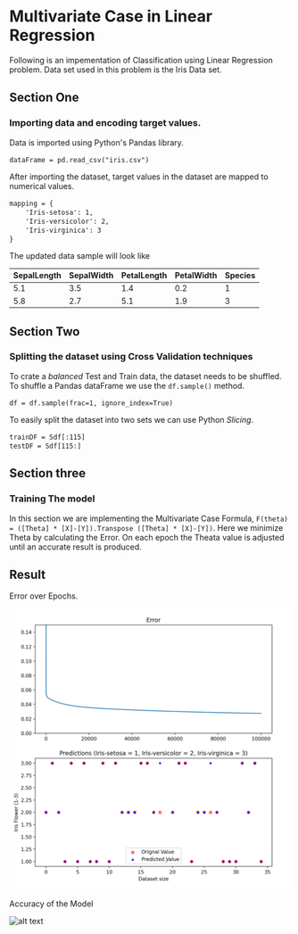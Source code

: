 # Multivariate Case in Linear Regression

Following is an impementation of Classification using Linear Regression problem. Data set used in this problem is the Iris Data set.

## Section One 
### Importing data and encoding target values.

Data is imported using Python's Pandas library.
```
dataFrame = pd.read_csv("iris.csv")
```
After importing the dataset, target values in the dataset are mapped to numerical values.
```
mapping = {
    'Iris-setosa': 1,
    'Iris-versicolor': 2,
    'Iris-virginica': 3
}
```
The updated data sample will look like

| SepalLength | SepalWidth | PetalLength| PetalWidth | Species|
| ----------- | ----------- | ----------- | ----------- |----------- |
| 5.1|3.5|1.4|0.2|1|
| 5.8|2.7|5.1|1.9|3|

## Section Two 
### Splitting the dataset using Cross Validation techniques
To crate a *balanced* Test and Train data, the dataset needs to be shuffled. To shuffle a Pandas dataFrame we use the ```df.sample()``` method.
```
df = df.sample(frac=1, ignore_index=True)
```
To easily split the dataset into two sets we can use Python *Slicing*.
```
trainDF = Sdf[:115]
testDF = Sdf[115:]
```
## Section three
### Training The model
In this section we are implementing the Multivariate Case Formula, ```F(theta) = ([Theta] * [X]-[Y]).Transpose ([Theta] * [X]-[Y])```.
Here we minimize Theta by calculating the Error. On each epoch the Theata value is adjusted until an accurate result is produced.

## Result

Error over Epochs.

![alt text](Error.png)

Accuracy of the Model

![alt text](Accuracy.png)
